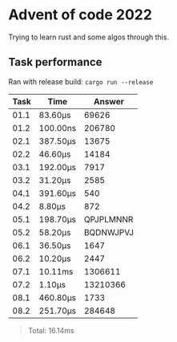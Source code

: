 # Advent of code 2022

Trying to learn rust and some algos through this.

## Task performance
Ran with release build: `cargo run --release`

| Task  | Time          | Answer
|-------|---------------|---------------
| 01.1  | 83.60µs       | 69626
| 01.2  | 100.00ns      | 206780
| 02.1  | 387.50µs      | 13675
| 02.2  | 46.60µs       | 14184
| 03.1  | 192.00µs      | 7917
| 03.2  | 31.20µs       | 2585
| 04.1  | 391.60µs      | 540
| 04.2  | 8.80µs        | 872
| 05.1  | 198.70µs      | QPJPLMNNR
| 05.2  | 58.20µs       | BQDNWJPVJ
| 06.1  | 36.50µs       | 1647
| 06.2  | 10.20µs       | 2447
| 07.1  | 10.11ms       | 1306611
| 07.2  | 1.10µs        | 13210366
| 08.1  | 460.80µs      | 1733
| 08.2  | 251.70µs      | 284648

> Total: 16.14ms